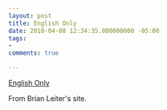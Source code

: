 ```yaml
---
layout: post
title: English Only
date: 2010-04-08 12:34:35.000000000 -05:00
tags:
- 
comments: true

---
```

<p><a href="http://leiterreports.typepad.com/blog/2010/04/englishonly-please.html">English Only</a>
<div class="link_description">
<p>From Brian Leiter's site.</p>
</div>
